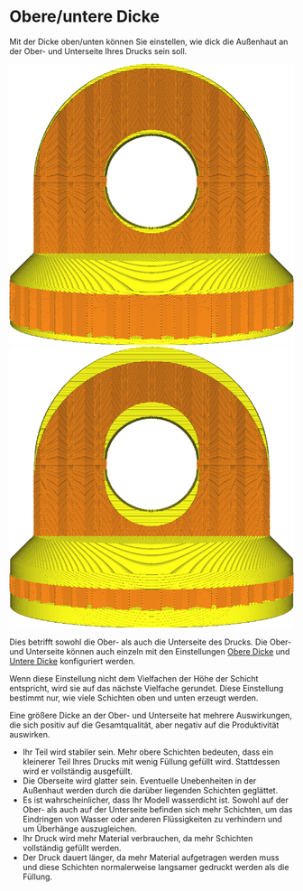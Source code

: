 Obere/untere Dicke
====
Mit der Dicke oben/unten können Sie einstellen, wie dick die Außenhaut an der Ober- und Unterseite Ihres Drucks sein soll.

<!--screenshot {
"image_path": "top_bottom_thickness_0.8.png",
"models": [{"script": "stamp.scad"}],
"camera_position": [0, 203, 30],
"settings": {
    "wall_line_count": 0,
    "top_bottom_thickness": 0.8
},
"colours": 64
}-->
<!--screenshot {
"image_path": "top_bottom_thickness_3.png",
"models": [{"script": "stamp.scad"}],
"camera_position": [0, 203, 30],
"settings": {
    "wall_line_count": 0,
    "top_bottom_thickness": 3
},
"colours": 64
}-->

![Normale Dicke oben/unten](../../../articles/images/top_bottom_thickness_0.8.png)
![Deutlich dickere Ober- und Unterseiten](../../../articles/images/top_bottom_thickness_3.png)

Dies betrifft sowohl die Ober- als auch die Unterseite des Drucks. Die Ober- und Unterseite können auch einzeln mit den Einstellungen [Obere Dicke](top_thickness.md) und [Untere Dicke](bottom_thickness.md) konfiguriert werden.

Wenn diese Einstellung nicht dem Vielfachen der Höhe der Schicht entspricht, wird sie auf das nächste Vielfache gerundet. Diese Einstellung bestimmt nur, wie viele Schichten oben und unten erzeugt werden.

Eine größere Dicke an der Ober- und Unterseite hat mehrere Auswirkungen, die sich positiv auf die Gesamtqualität, aber negativ auf die Produktivität auswirken.
* Ihr Teil wird stabiler sein. Mehr obere Schichten bedeuten, dass ein kleinerer Teil Ihres Drucks mit wenig Füllung gefüllt wird. Stattdessen wird er vollständig ausgefüllt.
* Die Oberseite wird glatter sein. Eventuelle Unebenheiten in der Außenhaut werden durch die darüber liegenden Schichten geglättet.
* Es ist wahrscheinlicher, dass Ihr Modell wasserdicht ist. Sowohl auf der Ober- als auch auf der Unterseite befinden sich mehr Schichten, um das Eindringen von Wasser oder anderen Flüssigkeiten zu verhindern und um Überhänge auszugleichen.
* Ihr Druck wird mehr Material verbrauchen, da mehr Schichten vollständig gefüllt werden.
* Der Druck dauert länger, da mehr Material aufgetragen werden muss und diese Schichten normalerweise langsamer gedruckt werden als die Füllung.
